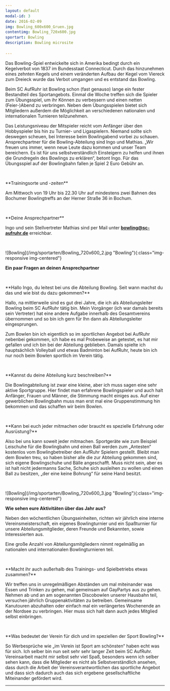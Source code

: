 ```yaml
---
layout: default
modal-id: 3
date: 2016-02-09
img: Bowling_600x600_Gruen.jpg
contentimg: Bowling_720x600.jpg
sportart: Bowling
description: Bowling microsite
             
---
```


  
Das Bowling-Spiel entwickelte sich in Amerika bedingt durch ein Kegelverbot von 1837 im Bundesstaat Connecticut. Durch das hinzunehmen eines zehnten Kegels und einem veränderten Aufbau der Kegel vom Viereck zum Dreieck wurde das Verbot umgangen und es entstand das Bowling.

Beim SC AufRuhr ist Bowling schon (fast genauso) lange ein fester Bestandteil des Sportangebots. Einmal die Woche treffen sich die Spieler zum Übungsspiel, um ihr Können zu verbessern und einen netten (Feier-)Abend zu verbringen. Neben dem Übungsspielen bietet sich Mitgliedern außerdem die Möglichkeit an verschiedenen nationalen und internationalen Turnieren teilzunehmen. 

Das Leistungsniveau der Mitspieler reicht vom Anfänger über den Hobbyspieler bis hin zu Turnier- und Ligaspielern. Niemand sollte sich deswegen scheuen, bei Interesse beim Bowlingabend vorbei zu schauen.
Ansprechpartner für die Bowling-Abteilung sind Ingo und Mathias. „Wir freuen uns immer, wenn neue Leute dazu kommen und unser Team bereichern. Es ist für uns selbstverständlich Einsteigern zu helfen und ihnen die Grundregeln des Bowlings zu erklären“, betont Ingo.
Für das Übungsspiel  auf der Bowlingbahn fallen je Spiel 2 Euro Gebühr an.
  
<p>&nbsp;</p>
**Trainingsorte und -zeiten**

Am Mittwoch von 19 Uhr bis 22.30 Uhr auf mindestens zwei Bahnen des Bochumer Bowlingtreffs an der Herner Straße 36 in Bochum.

<p>&nbsp;</p>
**Deine Ansprechpartner**

Ingo und sein Stellvertreter Mathias sind per Mail unter <b><a href="mailto:bowling@sc-aufruhr.de"><font color="#0000FF">bowling@sc-aufruhr.de</font></a></b> erreichbar.
  
<p>&nbsp;</p>
![Bowling](/img/sportarten/Bowling_720x600_2.jpg "Bowling"){:class="img-responsive img-centered"}


**Ein paar Fragen an deinen Ansprechpartner**

<p>&nbsp;</p>
**Hallo Ingo, du leitest bei uns die Abteilung Bowling. Seit wann machst du das und wie bist du dazu gekommen?**
  
Hallo, na mittlerweile sind es gut drei Jahre, die ich als Abteilungsleiter Bowling beim SC AufRuhr tätig bin. Mein Vorgänger (ich war damals bereits sein Vertreter) hat eine andere Aufgabe innerhalb des Gesamtvereins übernommen und so bin ich gern für Ihn dann als Abteilungsleiter eingesprungen.

Zum Bowlen bin ich eigentlich so im sportlichen Angebot bei AufRuhr nebenbei gekommen, ich habe es mal Probeweise an getestet, es hat mir gefallen und ich bin bei der Abteilung geblieben. Damals spielte ich hauptsächlich Volleyball und etwas Badminton bei AufRuhr, heute bin ich nur noch beim Bowlen sportlich im Verein tätig.

<p>&nbsp;</p>
**Kannst du deine Abteilung kurz beschreiben?**

Die Bowlingabteilung ist zwar eine kleine, aber ich muss sagen eine sehr aktive Sportgruppe. Hier findet man erfahrene Bowlingspieler und auch halt Anfänger, Frauen und Männer, die Stimmung macht einiges aus. Auf einer gewerblichen Bowlingbahn muss man erst mal eine Gruppenstimmung hin bekommen und das schaffen wir beim Bowlen.
<p>&nbsp;</p>
**Kann bei euch jeder mitmachen oder braucht es spezielle Erfahrung oder Ausrüstung?**

Also bei uns kann soweit jeder mitmachen. Sportgeräte  wie zum Beispiel Leischuhe für die Bowlingbahn und einen Ball werden zum „Antesten“ kostenlos vom Bowlingbetreiber den AufRuhr Spielern gestellt. Bleibt man dem Bowlen treu, so haben bisher alle die zur Abteilung gekommen sind, sich eigene Bowlingschuhe und Bälle angeschafft.  Muss nicht sein, aber es ist halt nicht jedermanns Sache, Schuhe sich ausleihen zu wollen und einen Ball zu besitzen, „der eine keine Bohrung“ für seine Hand besitzt.

<p>&nbsp;</p>
![Bowling](/img/sportarten/Bowling_720x600_3.jpg "Bowling"){:class="img-responsive img-centered"}

**Wie sehen eure Aktivitäten über das Jahr aus?**

Neben den wöchentlichen Übungseinheiten, richten wir jährlich eine interne Vereinsmeisterschaft, ein eigenes Bowlingturnier und ein Spaßturnier für unsere Abteilungsmitglieder, deren Freunde und Bekannten, sowie Interessierten aus.

Eine große Anzahl von Abteilungsmitgliedern nimmt regelmäßig an nationalen und internationalen Bowlingturnieren teil.
<p>&nbsp;</p>
**Macht ihr auch außerhalb des Trainings- und Spielbetriebs etwas zusammen?**

Wir treffen uns in unregelmäßigen Abständen um mal miteinander was Essen und Trinken zu gehen, mal gemeinsam auf GayPartys aus  zu gehen. Nehmen ab und an am sogenannten Discobowlen unserer Hausbahn teil, versuchen jährlich Gruppenaktivitäten zu betreiben. Gemeinsame Kanutouren abzuhalten oder einfach mal ein verlängertes Wochenende an der Nordsee zu verbringen. Hier muss sich halt dann auch jedes Mitglied selbst einbringen. 
<p>&nbsp;</p>
**Was bedeutet der Verein für dich und im speziellen der Sport Bowling?**

So Werbesprüche wie „im Verein ist Sport am schönsten“  haben echt was für sich. Ich selber bin nun seit sehr sehr langer Zeit beim SC AufRuhr. Vereinsarbeit macht mir selbst sehr viel Spaß, besonders wenn ich selber sehen kann, dass die Mitglieder es nicht als Selbstverständlich ansehen, dass durch die Arbeit der Vereinsverantwortlichen das sportliche Angebot und dass sich dadurch auch das sich ergebene gesellschaftliche Miteinander gefördert wird. 

___
